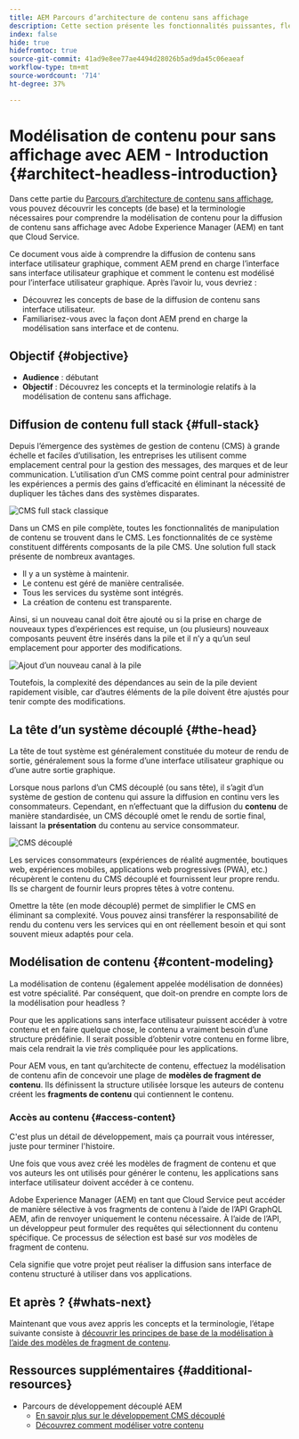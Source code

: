 ```yaml
---
title: AEM Parcours d’architecture de contenu sans affichage
description: Cette section présente les fonctionnalités puissantes, flexibles et sans interface d’Adobe Experience Manager en tant que Cloud Service et explique comment modéliser le contenu de votre projet.
index: false
hide: true
hidefromtoc: true
source-git-commit: 41ad9e8ee77ae4494d28026b5ad9da45c06eaeaf
workflow-type: tm+mt
source-wordcount: '714'
ht-degree: 37%

---
```



# Modélisation de contenu pour sans affichage avec AEM - Introduction {#architect-headless-introduction}

Dans cette partie du [Parcours d’architecture de contenu sans affichage](overview.md), vous pouvez découvrir les concepts (de base) et la terminologie nécessaires pour comprendre la modélisation de contenu pour la diffusion de contenu sans affichage avec Adobe Experience Manager (AEM) en tant que Cloud Service.

Ce document vous aide à comprendre la diffusion de contenu sans interface utilisateur graphique, comment AEM prend en charge l’interface sans interface utilisateur graphique et comment le contenu est modélisé pour l’interface utilisateur graphique. Après l’avoir lu, vous devriez :

* Découvrez les concepts de base de la diffusion de contenu sans interface utilisateur.
* Familiarisez-vous avec la façon dont AEM prend en charge la modélisation sans interface et de contenu.

## Objectif {#objective}

* **Audience** : débutant
* **Objectif** : Découvrez les concepts et la terminologie relatifs à la modélisation de contenu sans affichage.

## Diffusion de contenu full stack {#full-stack}

Depuis l’émergence des systèmes de gestion de contenu (CMS) à grande échelle et faciles d’utilisation, les entreprises les utilisent comme emplacement central pour la gestion des messages, des marques et de leur communication. L’utilisation d’un CMS comme point central pour administrer les expériences a permis des gains d’efficacité en éliminant la nécessité de dupliquer les tâches dans des systèmes disparates.

![CMS full stack classique](/help/journey-headless/developer/assets/full-stack.png)

Dans un CMS en pile complète, toutes les fonctionnalités de manipulation de contenu se trouvent dans le CMS. Les fonctionnalités de ce système constituent différents composants de la pile CMS. Une solution full stack présente de nombreux avantages.

* Il y a un système à maintenir.
* Le contenu est géré de manière centralisée.
* Tous les services du système sont intégrés.
* La création de contenu est transparente.

Ainsi, si un nouveau canal doit être ajouté ou si la prise en charge de nouveaux types d’expériences est requise, un (ou plusieurs) nouveaux composants peuvent être insérés dans la pile et il n’y a qu’un seul emplacement pour apporter des modifications.

![Ajout d’un nouveau canal à la pile](/help/journey-headless/developer/assets/adding-channel.png)

Toutefois, la complexité des dépendances au sein de la pile devient rapidement visible, car d’autres éléments de la pile doivent être ajustés pour tenir compte des modifications.

## La tête d’un système découplé {#the-head}

La tête de tout système est généralement constituée du moteur de rendu de sortie, généralement sous la forme d’une interface utilisateur graphique ou d’une autre sortie graphique.

Lorsque nous parlons d’un CMS découplé (ou sans tête), il s’agit d’un système de gestion de contenu qui assure la diffusion en continu vers les consommateurs. Cependant, en n’effectuant que la diffusion du **contenu** de manière standardisée, un CMS découplé omet le rendu de sortie final, laissant la **présentation** du contenu au service consommateur.

![CMS découplé](/help/journey-headless/developer/assets/headless-cms.png)

Les services consommateurs (expériences de réalité augmentée, boutiques web, expériences mobiles, applications web progressives (PWA), etc.) récupèrent le contenu du CMS découplé et fournissent leur propre rendu. Ils se chargent de fournir leurs propres têtes à votre contenu.

Omettre la tête (en mode découplé) permet de simplifier le CMS en éliminant sa complexité. Vous pouvez ainsi transférer la responsabilité de rendu du contenu vers les services qui en ont réellement besoin et qui sont souvent mieux adaptés pour cela.

## Modélisation de contenu {#content-modeling}

La modélisation de contenu (également appelée modélisation de données) est votre spécialité. Par conséquent, que doit-on prendre en compte lors de la modélisation pour headless ?

Pour que les applications sans interface utilisateur puissent accéder à votre contenu et en faire quelque chose, le contenu a vraiment besoin d’une structure prédéfinie. Il serait possible d’obtenir votre contenu en forme libre, mais cela rendrait la vie *très* compliquée pour les applications.

Pour AEM vous, en tant qu’architecte de contenu, effectuez la modélisation de contenu afin de concevoir une plage de **modèles de fragment de contenu**. Ils définissent la structure utilisée lorsque les auteurs de contenu créent les **fragments de contenu** qui contiennent le contenu.

### Accès au contenu {#access-content}

C&#39;est plus un détail de développement, mais ça pourrait vous intéresser, juste pour terminer l&#39;histoire.

Une fois que vous avez créé les modèles de fragment de contenu et que vos auteurs les ont utilisés pour générer le contenu, les applications sans interface utilisateur doivent accéder à ce contenu.

Adobe Experience Manager (AEM) en tant que Cloud Service peut accéder de manière sélective à vos fragments de contenu à l’aide de l’API GraphQL AEM, afin de renvoyer uniquement le contenu nécessaire. À l’aide de l’API, un développeur peut formuler des requêtes qui sélectionnent du contenu spécifique. Ce processus de sélection est basé sur *vos* modèles de fragment de contenu.

Cela signifie que votre projet peut réaliser la diffusion sans interface de contenu structuré à utiliser dans vos applications.

## Et après ? {#whats-next}

Maintenant que vous avez appris les concepts et la terminologie, l’étape suivante consiste à [découvrir les principes de base de la modélisation à l’aide des modèles de fragment de contenu](basics.md).

## Ressources supplémentaires {#additional-resources}

* Parcours de développement découplé AEM
   * [En savoir plus sur le développement CMS découplé](/help/journey-headless/developer/learn-about.md)
   * [Découvrez comment modéliser votre contenu](/help/journey-headless/developer/model-your-content.md)
